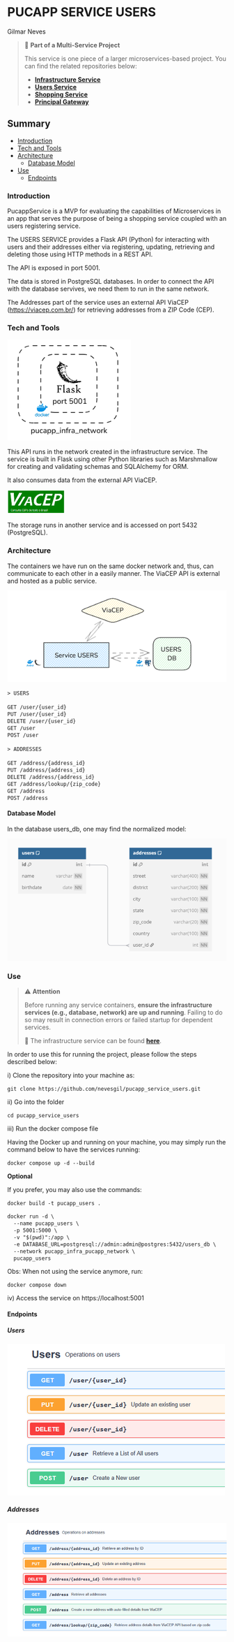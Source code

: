 # PUCAPP SERVICE USERS
Gilmar Neves

>
> 🧩 **Part of a Multi-Service Project**
>
> This service is one piece of a larger microservices-based project. You can find the related repositories below:
>
> - [**Infrastructure Service**](https://github.com/nevesgil/pucapp_infra)
> - [**Users Service**](https://github.com/nevesgil/pucapp_service_users)
> - [**Shopping Service**](https://github.com/nevesgil/pucapp_service_shopping)
> - [**Principal Gateway**](https://github.com/nevesgil/pucapp_principal_gateway)
>


## Summary

- [Introduction](#introduction)
- [Tech and Tools](#tech-and-tools)
- [Architecture](#architecture)
     - [Database Model](#database-model)
- [Use](#use)
    - [Endpoints](#endpoints)

### Introduction

PucappService is a MVP for evaluating the capabilities of Microservices in an app that serves the purpose of being a shopping service coupled with an users registering service.

The USERS SERVICE provides a Flask API (Python) for interacting with users and their addresses either via registering, updating, retrieving and deleting those using HTTP methods in a REST API.

The API is exposed in port 5001.

The data is stored in PostgreSQL databases.
In order to connect the API with the database servives, we need them to run in the same network.

The Addresses part of the service uses an external API ViaCEP (https://viacep.com.br/) for retrieving addresses from a ZIP Code (CEP).


### Tech and Tools
  
![tech](./doc/img/tech.png)

This API runs in the network created in the infrastructure service.
The service is built in Flask using other Python libraries such as Marshmallow for creating and validating schemas and SQLAlchemy for ORM.

It also consumes data from the external API ViaCEP.

![viacep](./doc/img/viacep.png)

The storage runs in another service and is accessed on port 5432 (PostgreSQL).

### Architecture

The containers we have run on the same docker network and, thus, can communicate to each other in a easily manner.
The ViaCEP API is external and hosted as a public service.

![arch](./doc/img/arch.png)

```
> USERS

GET /user/{user_id}
PUT /user/{user_id}
DELETE /user/{user_id}
GET /user
POST /user

> ADDRESSES

GET /address/{address_id}
PUT /address/{address_id}
DELETE /address/{address_id}
GET /address/lookup/{zip_code}
GET /address
POST /address
```

#### Database Model

In the database users_db, one may find the normalized model:

![users_model](./doc/img/users_model.png)

### Use

>
> ⚠️ **Attention**
>
> Before running any service containers, **ensure the infrastructure services (e.g., database, network) are up and running**.
> Failing to do so may result in connection errors or failed startup for dependent services.
> 
> 🔗 The infrastructure service can be found [**here**](https://github.com/nevesgil/pucapp_infra).  
>

In order to use this for running the project, please follow the steps described below:

i) Clone the repository into your machine as:

```
git clone https://github.com/nevesgil/pucapp_service_users.git
```

ii) Go into the folder

```
cd pucapp_service_users
```

iii) Run the docker compose file

Having the Docker up and running on your machine, you may simply run the command below to have the services running:

```
docker compose up -d --build
```

**Optional**

If you prefer, you may also use the commands:

```
docker build -t pucapp_users .
```

```
docker run -d \
  --name pucapp_users \
  -p 5001:5000 \
  -v "$(pwd)":/app \
  -e DATABASE_URL=postgresql://admin:admin@postgres:5432/users_db \
  --network pucapp_infra_pucapp_network \
  pucapp_users
```

Obs:
When not using the service anymore, run:
```
docker compose down
```

iv) Access the service on https://localhost:5001


#### Endpoints

##### Users

![users](./doc/img/users.png)

##### Addresses

![addresses](./doc/img/addresses.png)